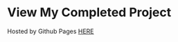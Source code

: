 # View My Completed Project

Hosted by Github Pages <a href="https://coltonehrman.github.io/udacity-canvas-game">HERE</a>
